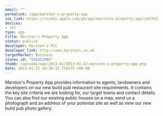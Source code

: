 ```yaml
--- 
email: ""
permalink: /app/marston-s-property-app
ios_link: https://itunes.apple.com/gb/app/marstons-property-app/id576352995?mt=8
devices: 
- ios
type: app
title: Marston's Property App
status: publish
developer: Marston's PLC
developer_link: http://www.marstons.co.uk
targetMarket: Business
itunes_id: "576352995"
thumb: /uploads/app/2013-01/2013-01-22-marston-s-property-app.png
date: 2013-01-22 16:38:15.750375 +00:00
---
```


Marston's Property App provides information to agents, landowners and developers on our new build pub restaurant site requirements. It contains the key site criteria we are looking for, our target towns and contact details. You can also find our existing public houses on a map, send us a photograph and an address of your potential site as well as view our new build pub photo gallery.

